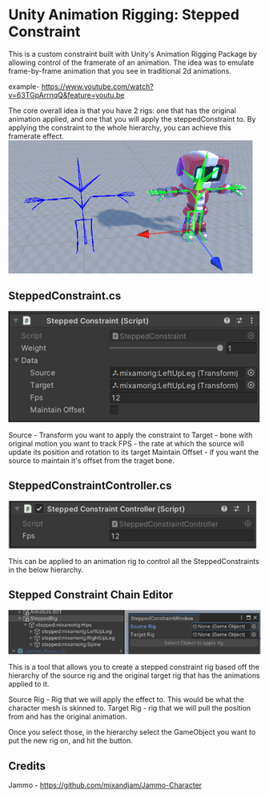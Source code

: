 # Unity Animation Rigging: Stepped Constraint
This is a custom constraint built with Unity's Animation Rigging Package by allowing control of the framerate of an animation. The idea was to emulate frame-by-frame animation that you see in traditional 2d animations. 

example- https://www.youtube.com/watch?v=63TGpArrnqQ&feature=youtu.be

The core overall idea is that you have 2 rigs: one that has the original animation applied, and one that you will apply the steppedConstraint to. By applying the constraint to the whole hierarchy, you can achieve this framerate effect. 
![alt text](https://github.com/RetroSpecter/UnitySteppedConstraint/blob/master/ReadMeImages/sample.PNG)


## SteppedConstraint.cs
![alt text](https://github.com/RetroSpecter/UnitySteppedConstraint/blob/master/ReadMeImages/SteppedConstraint.PNG)
  
Source - Transform you want to apply the constraint to
Target - bone with original motion you want to track
FPS - the rate at which the source will update its position and rotation to its target
Maintain Offset - if you want the source to maintain it's offset from the traget bone. 

## SteppedConstraintController.cs
![alt text](https://github.com/RetroSpecter/UnitySteppedConstraint/blob/master/ReadMeImages/SteppedConstraintController.PNG)
  
This can be applied to an animation rig to control all the SteppedConstraints in the below hierarchy. 



## Stepped Constraint Chain Editor
![alt text](https://github.com/RetroSpecter/UnitySteppedConstraint/blob/master/ReadMeImages/SteppedConstraintChainEditor.PNG)
  
This is a tool that allows you to create a stepped constraint rig based off the hierarchy of the source rig and the original target rig that has the animations applied to it. 

Source Rig - Rig that we will apply the effect to. This would be what the character mesh is skinned to.
Target Rig - rig that we will pull the position from and has the original animation. 

Once you select those, in the hierarchy select the GameObject you want to put the new rig on, and hit the button. 

## Credits

Jammo - https://github.com/mixandjam/Jammo-Character
